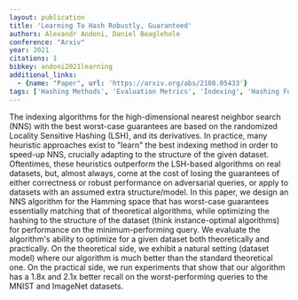 ```yaml
---
layout: publication
title: 'Learning To Hash Robustly, Guaranteed'
authors: Alexandr Andoni, Daniel Beaglehole
conference: "Arxiv"
year: 2021
citations: 1
bibkey: andoni2021learning
additional_links:
  - {name: "Paper", url: 'https://arxiv.org/abs/2108.05433'}
tags: ['Hashing Methods', 'Evaluation Metrics', 'Indexing', 'Hashing Fundamentals', 'Tools and Libraries', 'ANN Search', 'Benchmarks and Datasets']
---
```

The indexing algorithms for the high-dimensional nearest neighbor search
(NNS) with the best worst-case guarantees are based on the randomized Locality
Sensitive Hashing (LSH), and its derivatives. In practice, many heuristic
approaches exist to "learn" the best indexing method in order to speed-up NNS,
crucially adapting to the structure of the given dataset.
  Oftentimes, these heuristics outperform the LSH-based algorithms on real
datasets, but, almost always, come at the cost of losing the guarantees of
either correctness or robust performance on adversarial queries, or apply to
datasets with an assumed extra structure/model. In this paper, we design an NNS
algorithm for the Hamming space that has worst-case guarantees essentially
matching that of theoretical algorithms, while optimizing the hashing to the
structure of the dataset (think instance-optimal algorithms) for performance on
the minimum-performing query. We evaluate the algorithm's ability to optimize
for a given dataset both theoretically and practically. On the theoretical
side, we exhibit a natural setting (dataset model) where our algorithm is much
better than the standard theoretical one. On the practical side, we run
experiments that show that our algorithm has a 1.8x and 2.1x better recall on
the worst-performing queries to the MNIST and ImageNet datasets.
